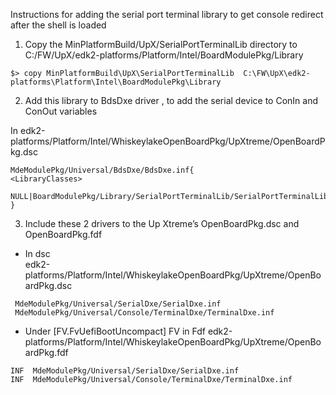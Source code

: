 
Instructions for adding the serial port terminal library to get console redirect after the shell is loaded


1.	Copy the MinPlatformBuild/UpX/SerialPortTerminalLib  directory to C:/FW/UpX/edk2-platforms/Platform/Intel/BoardModulePkg/Library
```
$> copy MinPlatformBuild\UpX\SerialPortTerminalLib  C:\FW\UpX\edk2-platforms\Platform\Intel\BoardModulePkg\Library 

```

2.	Add this library to BdsDxe driver ,  to add the serial device to ConIn and ConOut variables


In edk2-platforms/Platform/Intel/WhiskeylakeOpenBoardPkg/UpXtreme/OpenBoardPkg.dsc

```
MdeModulePkg/Universal/BdsDxe/BdsDxe.inf{
<LibraryClasses>
  NULL|BoardModulePkg/Library/SerialPortTerminalLib/SerialPortTerminalLib.inf
}

```
3.	Include these 2 drivers to the Up Xtreme’s OpenBoardPkg.dsc and OpenBoardPkg.fdf

-	In dsc  
edk2-platforms/Platform/Intel/WhiskeylakeOpenBoardPkg/UpXtreme/OpenBoardPkg.dsc
```
 MdeModulePkg/Universal/SerialDxe/SerialDxe.inf
 MdeModulePkg/Universal/Console/TerminalDxe/TerminalDxe.inf
```
-	Under [FV.FvUefiBootUncompact] FV in Fdf 
 edk2-platforms/Platform/Intel/WhiskeylakeOpenBoardPkg/UpXtreme/OpenBoardPkg.fdf

```
INF  MdeModulePkg/Universal/SerialDxe/SerialDxe.inf
INF  MdeModulePkg/Universal/Console/TerminalDxe/TerminalDxe.inf
```

